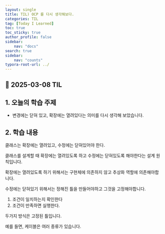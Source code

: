 ```yaml
---
layout: single
title: TIL) OCP 를 다시 생각해보다.
categories: TIL
tag: [Today I Learned]
toc: true
toc_sticky: true
author_profile: false
sidebar:
    nav: "docs"
search: true
sidebar:
    nav: "counts"
typora-root-url: ../
---
```


## 📌 2025-03-08 TIL

## 1. 오늘의 학습 주제

+ 변경에는 닫혀 있고, 확장에는 열려있다는 의미를 다시 생각해 보았습니다.

## 2. 학습 내용

클래스는 확장에는 열려있고, 수정에는 닫혀있어야 한다.

클래스를 설계할 때 확장에는 열려있도록 하고 수정에는 닫혀있도록 해야한다는 설계 원칙입니다.



확장에는 열려있도록 하기 위해서는 구현체에 의존하지 않고 추상화 역할에 의존해야합니다.

수정에는 닫혀있기 위해서는 정해진 틀을 만들어야하고 그것을 고정해야합니다.



1. 조건이 일치하는지 확인한다 
2. 조건이 만족하면 실행한다.

두가지 방식은 고정된 틀입니다.

예를 들면, 케이블은 여러 종류가 있습니다.

